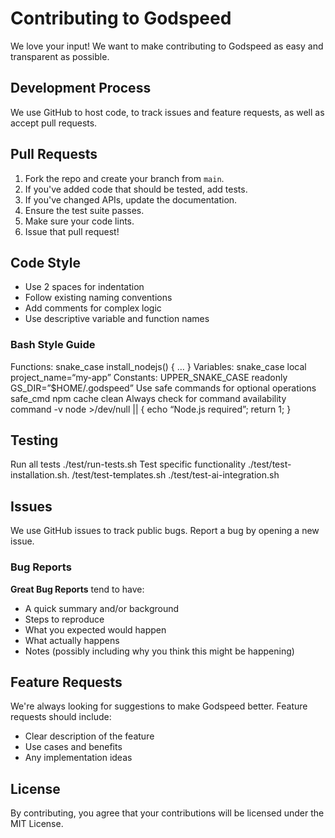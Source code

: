 # Contributing to Godspeed

We love your input! We want to make contributing to Godspeed as easy and transparent as possible.

## Development Process

We use GitHub to host code, to track issues and feature requests, as well as accept pull requests.

## Pull Requests

1. Fork the repo and create your branch from `main`.
2. If you've added code that should be tested, add tests.
3. If you've changed APIs, update the documentation.
4. Ensure the test suite passes.
5. Make sure your code lints.
6. Issue that pull request!

## Code Style

* Use 2 spaces for indentation
* Follow existing naming conventions
* Add comments for complex logic
* Use descriptive variable and function names

### Bash Style Guide

Functions: snake_case
install_nodejs() { … }
Variables: snake_case
local project_name=“my-app”
Constants: UPPER_SNAKE_CASE
readonly GS_DIR=”$HOME/.godspeed”
Use safe commands for optional operations
safe_cmd npm cache clean
Always check for command availability
command -v node >/dev/null || { echo “Node.js required”; return 1; }

## Testing

Run all tests
./test/run-tests.sh
Test specific functionality
./test/test-installation.sh.
/test/test-templates.sh
./test/test-ai-integration.sh

## Issues

We use GitHub issues to track public bugs. Report a bug by opening a new issue.

### Bug Reports

**Great Bug Reports** tend to have:

- A quick summary and/or background
- Steps to reproduce
- What you expected would happen
- What actually happens
- Notes (possibly including why you think this might be happening)

## Feature Requests

We're always looking for suggestions to make Godspeed better. Feature requests should include:

- Clear description of the feature
- Use cases and benefits
- Any implementation ideas

## License

By contributing, you agree that your contributions will be licensed under the MIT License.
